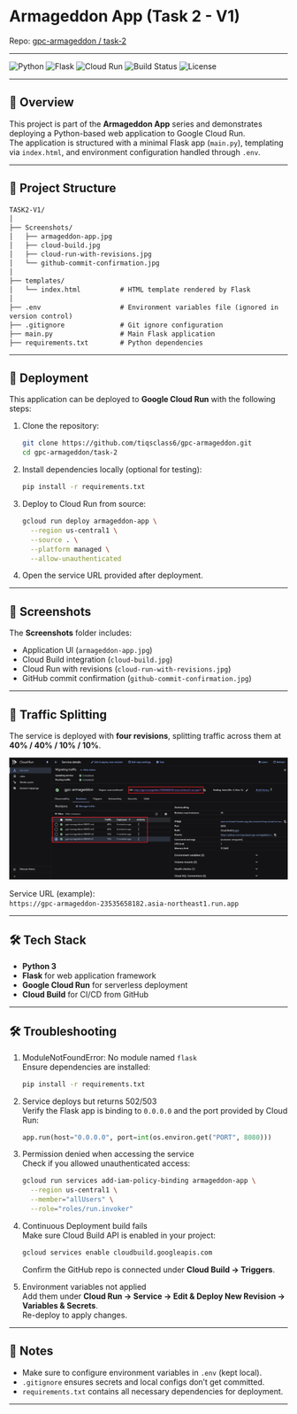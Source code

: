 # Armageddon App (Task 2 - V1)

Repo: [gpc-armageddon / task-2](https://github.com/tiqsclass6/gpc-armageddon/tree/task-2)

---

![Python](https://img.shields.io/badge/python-3.9%2B-blue?logo=python&logoColor=white)
![Flask](https://img.shields.io/badge/flask-webapp-green?logo=flask&logoColor=white)
![Cloud Run](https://img.shields.io/badge/Google%20Cloud-Run-4285F4?logo=googlecloud&logoColor=white)
![Build Status](https://img.shields.io/badge/build-passing-brightgreen)
![License](https://img.shields.io/badge/license-MIT-lightgrey)

---

## 📖 Overview
This project is part of the **Armageddon App** series and demonstrates deploying a Python-based web application to Google Cloud Run.  
The application is structured with a minimal Flask app (`main.py`), templating via `index.html`, and environment configuration handled through `.env`.

---

## 📂 Project Structure

```
TASK2-V1/
│
├── Screenshots/
│   ├── armageddon-app.jpg
│   ├── cloud-build.jpg
│   ├── cloud-run-with-revisions.jpg
│   └── github-commit-confirmation.jpg
│
├── templates/
│   └── index.html          # HTML template rendered by Flask
│
├── .env                    # Environment variables file (ignored in version control)
├── .gitignore              # Git ignore configuration
├── main.py                 # Main Flask application
├── requirements.txt        # Python dependencies
```

---

## 🚀 Deployment
This application can be deployed to **Google Cloud Run** with the following steps:

1. Clone the repository:
   ```bash
   git clone https://github.com/tiqsclass6/gpc-armageddon.git
   cd gpc-armageddon/task-2
   ```

1. Install dependencies locally (optional for testing):
   ```bash
   pip install -r requirements.txt
   ```

1. Deploy to Cloud Run from source:
   ```bash
   gcloud run deploy armageddon-app \
     --region us-central1 \
     --source . \
     --platform managed \
     --allow-unauthenticated
   ```

1. Open the service URL provided after deployment.

---

## 📸 Screenshots
The **Screenshots** folder includes:
- Application UI (`armageddon-app.jpg`)  
- Cloud Build integration (`cloud-build.jpg`)  
- Cloud Run with revisions (`cloud-run-with-revisions.jpg`)  
- GitHub commit confirmation (`github-commit-confirmation.jpg`)  

---

## 🔀 Traffic Splitting
The service is deployed with **four revisions**, splitting traffic across them at **40% / 40% / 10% / 10%**.

![Cloud Run Traffic Splitting](Screenshots/cloud-run-with-revisions.jpg)

Service URL (example):  
`https://gpc-armageddon-23535658182.asia-northeast1.run.app`

---

## 🛠️ Tech Stack
- **Python 3**  
- **Flask** for web application framework  
- **Google Cloud Run** for serverless deployment  
- **Cloud Build** for CI/CD from GitHub  

---

## 🛠️ Troubleshooting

1. ModuleNotFoundError: No module named `flask`  
   Ensure dependencies are installed:  
   ```bash
   pip install -r requirements.txt
   ```

1. Service deploys but returns 502/503  
   Verify the Flask app is binding to `0.0.0.0` and the port provided by Cloud Run:  
   ```python
   app.run(host="0.0.0.0", port=int(os.environ.get("PORT", 8080)))
   ```

1. Permission denied when accessing the service  
   Check if you allowed unauthenticated access:  
   ```bash
   gcloud run services add-iam-policy-binding armageddon-app \
     --region us-central1 \
     --member="allUsers" \
     --role="roles/run.invoker"
   ```

1. Continuous Deployment build fails  
   Make sure Cloud Build API is enabled in your project:  
   ```bash
   gcloud services enable cloudbuild.googleapis.com
   ```
   Confirm the GitHub repo is connected under **Cloud Build → Triggers**.

1. Environment variables not applied  
   Add them under **Cloud Run → Service → Edit & Deploy New Revision → Variables & Secrets**.  
   Re-deploy to apply changes.

---

## 📌 Notes
- Make sure to configure environment variables in `.env` (kept local).  
- `.gitignore` ensures secrets and local configs don’t get committed.  
- `requirements.txt` contains all necessary dependencies for deployment.  

---
